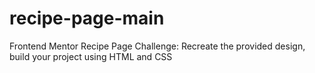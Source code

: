 # recipe-page-main
Frontend Mentor Recipe Page Challenge: Recreate the provided design, build your project using HTML and CSS
